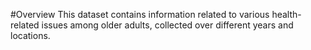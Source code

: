 #Overview
This dataset contains information related to various health-related issues among older adults, collected over different years and locations.